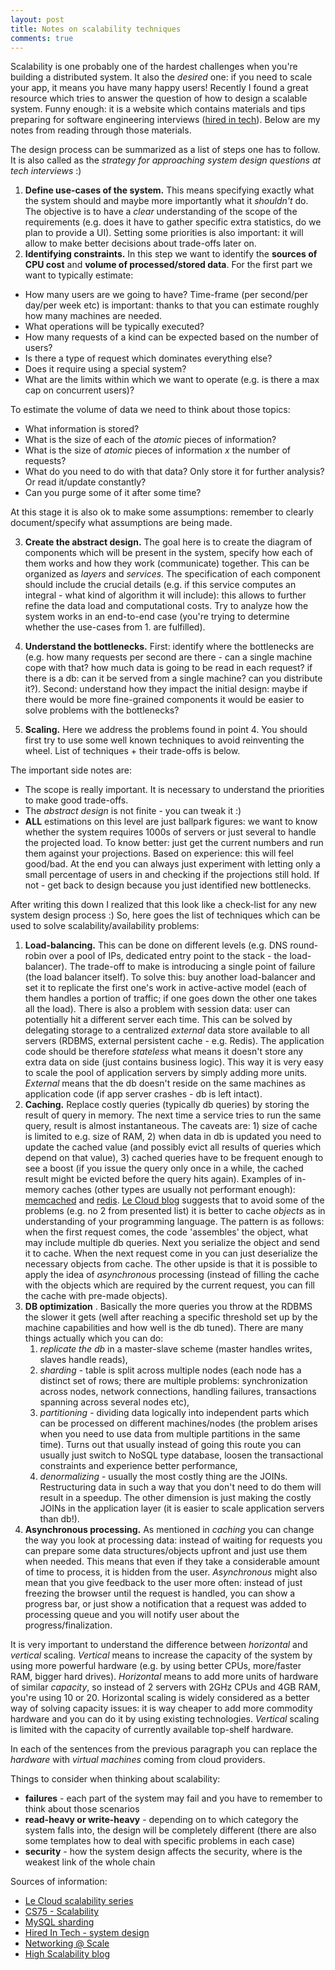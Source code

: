 ```yaml
---
layout: post
title: Notes on scalability techniques
comments: true
---
```


Scalability is one probably one of the hardest challenges when you're building a distributed system. It also the _desired_ one: if you need to scale your app, it means you have many happy users! Recently I found a great resource which tries to answer the question of how to design a scalable system. Funny enough: it is a website which contains materials and tips preparing for software engineering interviews ([hired in tech](http://www.hiredintech.com)). Below are my notes from reading through those materials.

The design process can be summarized as a list of steps one has to follow. It is also called as the _strategy for approaching system design questions at tech interviews_ :)

1. **Define use-cases of the system.** This means specifying exactly what the system should and maybe more importantly what it _shouldn't_ do. The objective is to have a _clear_ understanding of the scope of the requirements (e.g. does it have to gather specific extra statistics, do we plan to provide a UI). Setting some priorities is also important: it will allow to make better decisions about trade-offs later on.
2. **Identifying constraints.** In this step we want to identify the **sources of CPU cost** and **volume of processed/stored data**. For the first part we want to typically estimate: 
  * How many users are we going to have? Time-frame (per second/per day/per week etc) is important: thanks to that you can estimate roughly how many machines are needed.
  * What operations will be typically executed?
  * How many requests of a kind can be expected based on the number of users?
  * Is there a type of request which dominates everything else? 
  * Does it require using a special system?
  * What are the limits within which we want to operate (e.g. is there a max cap on concurrent users)?

  To estimate the volume of data we need to think about those topics:
  * What information is stored? 
  * What is the size of each of the _atomic_ pieces of information?
  * What is the size of _atomic_ pieces of information _x_ the number of requests?
  * What do you need to do with that data? Only store it for further analysis? Or read it/update constantly?
  * Can you purge some of it after some time?

  At this stage it is also ok to make some assumptions: remember to clearly document/specify what assumptions are being made.

3. **Create the abstract design.** The goal here is to create the diagram of components which will be present in the system, specify how each of them works and how they work (communicate) together. This can be organized as _layers_ and _services_. The specification of each component should include the crucial details (e.g. if this service computes an integral - what kind of algorithm it will include): this allows to further refine the data load and computational costs. Try to analyze how the system works in an end-to-end case (you're trying to determine whether the use-cases from 1. are fulfilled). 

4. **Understand the bottlenecks.** First: identify where the bottlenecks are (e.g. how many requests per second are there - can a single machine cope with that? how much data is going to be read in each request? if there is a db: can it be served from a single machine? can you distribute it?). Second: understand how they impact the initial design: maybe if there would be more fine-grained components it would be easier to solve problems with the bottlenecks?

5. **Scaling.** Here we address the problems found in point 4. You should first try to use some well known techniques to avoid reinventing the wheel. List of techniques + their trade-offs is below.

The important side notes are: 

* The scope is really important. It is necessary to understand the priorities to make good trade-offs.
* The _abstract design_ is not finite - you can tweak it :)
* **ALL** estimations on this level are just ballpark figures: we want to know whether the system requires 1000s of servers or just several to handle the projected load. To know better: just get the current numbers and run them against your projections. Based on experience: this will feel good/bad. At the end you can always just experiment with letting only a small percentage of users in and checking if the projections still hold. If not - get back to design because you just identified new bottlenecks.

After writing this down I realized that this look like a check-list for any new system design process :) So, here goes the list of techniques which can be used to solve scalability/availability problems:

1. **Load-balancing.** 
This can be done on different levels (e.g. DNS round-robin over a pool of IPs, dedicated entry point to the stack - the load-balancer). The trade-off to make is introducing a single point of failure (the load balancer itself). To solve this: buy another load-balancer and set it to replicate the first one's work in active-active model (each of them handles a portion of traffic; if one goes down the other one takes all the load). There is also a problem with session data: user can potentially hit a different server each time. This can be solved by delegating storage to a centralized _external_ data store available to all servers (RDBMS, external persistent cache - e.g. Redis). The application code should be therefore _stateless_ what means it doesn't store any extra data on side (just contains business logic). This way it is very easy to scale the pool of application servers by simply adding more units. _External_ means that the db doesn't reside on the same machines as application code (if app server crashes - db is left intact).
2. **Caching.** Replace costly queries (typically db queries) by storing the result of query in memory. The next time a service tries to run the same query, result is almost instantaneous. The caveats are: 1) size of cache is limited to e.g. size of RAM, 2) when data in db is updated you need to update the cached value (and possibly evict all results of queries which depend on that value), 3) cached queries have to be frequent enough to see a boost (if you issue the query only once in a while, the cached result might be evicted before the query hits again). Examples of in-memory caches (other types are usually not performant enough): [memcached](https://memcached.org/) and [redis](http://redis.io/). [Le Cloud blog](http://www.lecloud.net/post/9246290032/scalability-for-dummies-part-3-cache) suggests that to avoid some of the problems (e.g. no 2 from presented list) it is better to cache _objects_ as in understanding of your programming language. The pattern is as follows: when the first request comes, the code 'assembles' the object, what may include multiple db queries. Next you serialize the object and send it to cache. When the next request come in you can just deserialize the necessary objects from cache. The other upside is that it is possible to apply the idea of _asynchronous_ processing (instead of filling the cache with the objects which are required by the current request, you can fill the cache with pre-made objects).
3. **DB optimization** . Basically the more queries you throw at the RDBMS the slower it gets (well after reaching a specific threshold set up by the machine capabilities and how well is the db tuned). There are many things actually which you can do: 
    1) _replicate the db_ in a master-slave scheme (master handles writes, slaves handle reads), 
    2) _sharding_ - table is split across multiple nodes (each node has a distinct set of rows; there are multiple problems: synchronization across nodes, network connections, handling failures, transactions spanning across several nodes etc), 
    3) _partitioning_ - dividing data logically into independent parts which can be processed on different machines/nodes (the problem arises when you need to use data from multiple partitions in the same time). Turns out that usually instead of going this route you can usually just switch to NoSQL type database, loosen the transactional constraints and experience better performance, 
    4) _denormalizing_ - usually the most costly thing are the JOINs. Restructuring data in such a way that you don't need to do them will result in a speedup. The other dimension is just making the costly JOINs in the application layer (it is easier to scale application servers than db!).
4. **Asynchronous processing.** As mentioned in _caching_ you can change the way you look at processing data: instead of waiting for requests you can prepare some data structures/objects upfront and just use them when needed. This means that even if they take a considerable amount of time to process, it is hidden from the user. _Asynchronous_ might also mean that you give feedback to the user more often: instead of just freezing the browser until the request is handled, you can show a progress bar, or just show a notification that a request was added to processing queue and you will notify user about the progress/finalization. 

It is very important to understand the difference between _horizontal_ and _vertical_ scaling. _Vertical_ means to increase the capacity of the system by using more powerful hardware (e.g. by using better CPUs, more/faster RAM, bigger hard drives). _Horizontal_ means to add more units of hardware of similar _capacity_, so instead of 2 servers with 2GHz CPUs and 4GB RAM, you're using 10 or 20. Horizontal scaling is widely considered as a better way of solving capacity issues: it is way cheaper to add more commodity hardware and you can do it by using existing technologies. _Vertical_ scaling is limited with the capacity of currently available top-shelf hardware.

In each of the sentences from the previous paragraph you can replace the _hardware_ with _virtual machines_ coming from cloud providers.

Things to consider when thinking about scalability:

* **failures** - each part of the system may fail and you have to remember to think about those scenarios
* **read-heavy or write-heavy** - depending on to which category the system falls into, the design will be completely different (there are also some templates how to deal with specific problems in each case)
* **security** - how the system design affects the security, where is the weakest link of the whole chain

Sources of information:

* [Le Cloud scalability series](http://www.lecloud.net/tagged/scalability)
* [CS75 - Scalability](https://youtu.be/-W9F__D3oY4)
* [MySQL sharding](http://highscalability.com/blog/2009/8/6/an-unorthodox-approach-to-database-design-the-coming-of-the.html)
* [Hired In Tech - system design](http://www.hiredintech.com/system-design/)
* [Networking @ Scale](https://code.facebook.com/posts/1036362693099725/networking-scale-may-2016-recap/)
* [High Scalability blog](http://highscalability.com/)
